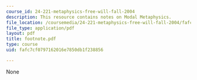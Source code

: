 ```yaml
---
course_id: 24-221-metaphysics-free-will-fall-2004
description: This resource contains notes on Modal Metaphysics.
file_location: /coursemedia/24-221-metaphysics-free-will-fall-2004/fafc7cf0797162016e7850db1f238856_footnote.pdf
file_type: application/pdf
layout: pdf
title: footnote.pdf
type: course
uid: fafc7cf0797162016e7850db1f238856

---
```

None
